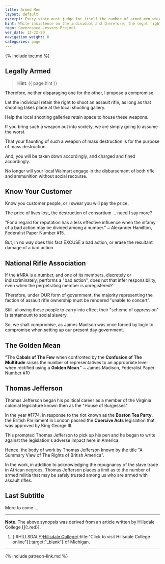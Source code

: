 ```yaml
---
title: Armed Men
layout: default
excerpt: Every state must judge for itself the number of armed men which they may safely trust among themselves. ~ Thomas Jefferson, A Summary View of The Rights of British America
hint: While insistence on the individual and therefore, the legal right to bear arms may have been of great advantage at a time past when our social organizations were not that highly developed, this same emphasis on individual rights may become a menace when a social response to progress may be needed rather than an individual response.
repo: Governance-Lessons-Project
ver_date: 12-22-20
navigation_weight: 8
categories: page
---
```

{% include toc.md %}

## Legally Armed

> **Hint**. {{ page.hint }}

Therefore, neither disparaging one for the other, I propose a compromise.

Let the individual retain the right to shoot an assault rifle, as long as that shooting takes place at the local shooting gallery.

Help the local shooting galleries retain space to house these weapons.

If you bring such a weapon out into society, we are simply going to assume the worst.

That your flaunting of such a weapon of mass destruction is for the purpose of mass destruction.

And, you will be taken down accordingly, and charged and fined accordingly.

No longer will your local Walmart engage in the disbursement of both rifle and ammunition without social recourse.

## Know Your Customer

Know you customer people, or I swear you will pay the price.

The price of lives lost, the destruction of consortium ... need I say more?

"For a regard for reputation has a less effective influence when the infamy of a bad action may be divided among a number." ~ Alexander Hamilton, Federalist Paper Number #15.

But, in no way does this fact EXCUSE a bad action, or erase the resultant damage of a bad action.

## National Rifle Association

If the #NRA is a number, and one of its members, discretely or indiscriminately, performs a "bad action", does not that infer responsibility, even when the perpetrating member is unregistered?

Therefore, under OUR form of government, the majority representing the faction of assault rifle ownership must be rendered "unable to concert".

Still, allowing these people to carry into effect their "scheme of oppression" is tantamount to social slavery.

So, we shall compromise, as James Madison was once forced by logic to compromise when setting up our present day government.

## The Golden Mean

"The **Cabals of The Few** when confronted by the **Confusion of The Multitude** raises the number of representatives to an appropriate level when rectified using a **Golden Mean**." ~ James Madison, Federalist Paper Number #10

## Thomas Jefferson

Thomas Jefferson began his political career as a member of the Virginia colonial legislature known then as the "House of Burgesses".

In the year #1774, in response to the riot known as the **Boston Tea Party**, the British Parliament in London passed the **Coercive Acts** legislation that was approved by King George III.

This prompted Thomas Jefferson to pick up his pen and he began to write against the legislation's adverse impact here in America.

Hence, the body of work by Thomas Jefferson known by the title "A Summary View of The Rights of British America".

In the work, in addition to acknowledging the repugnancy of the slave trade in African negroes, Thomas Jefferson places a limit as to the number of armed militia that may be safely trusted among us who are armed with assault rifles.

## Last Subtitle

More to come ...

***

**Note**. The above synopsis was derived from an article written by Hillsdale College [[1](#HILLSDALE){:.red}].

1. {:#HILLSDALE}[Hillsdale College](https://www.hillsdalecollege.edu){:title:"Click to visit Hillsdale College online"}{:target:"_blank"} of Michigan.

***

{% include patreon-link.md %}
